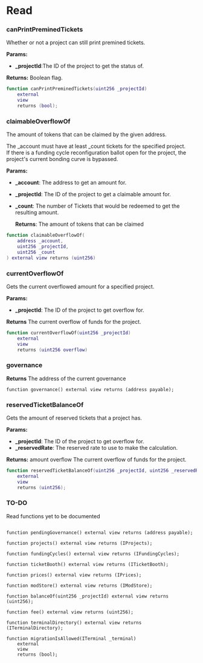 # Read

### canPrintPreminedTickets

Whether or not a project can still print premined tickets.

**Params:**

* **\_projectId**:The ID of the project to get the status of.

**Returns:** Boolean flag.

```lua
function canPrintPreminedTickets(uint256 _projectId)
    external
    view
    returns (bool);
```

### claimableOverflowOf

The amount of tokens that can be claimed by the given address.

The \_account must have at least \_count tickets for the specified project.\
If there is a funding cycle reconfiguration ballot open for the project, the project's current bonding curve is bypassed.

**Params:**

* **\_account**: The address to get an amount for.
* **\_projectId**: The ID of the project to get a claimable amount for.
*   **\_count**: The number of Tickets that would be redeemed to get the resulting amount.

    **Returns**: The amount of tokens that can be claimed

```lua
function claimableOverflowOf(
    address _account,
    uint256 _projectId,
    uint256 _count
) external view returns (uint256)
```

### currentOverflowOf

Gets the current overflowed amount for a specified project.

**Params:**

* **\_projectId**: The ID of the project to get overflow for.

**Returns** The current overflow of funds for the project.

```lua
function currentOverflowOf(uint256 _projectId)
    external
    view
    returns (uint256 overflow)
```

### governance

**Returns** The address of the current governance

```
function governance() external view returns (address payable);
```

### reservedTicketBalanceOf

Gets the amount of reserved tickets that a project has.

**Params:**

* **\_projectId**: The ID of the project to get overflow for.
* **\_reservedRate**: The reserved rate to use to make the calculation.

**Returns:** amount overflow The current overflow of funds for the project.

```lua
function reservedTicketBalanceOf(uint256 _projectId, uint256 _reservedRate)
    external
    view
    returns (uint256);
```

###

### TO-DO

Read functions yet to be documented

```

function pendingGovernance() external view returns (address payable);

function projects() external view returns (IProjects);

function fundingCycles() external view returns (IFundingCycles);

function ticketBooth() external view returns (ITicketBooth);

function prices() external view returns (IPrices);

function modStore() external view returns (IModStore);

function balanceOf(uint256 _projectId) external view returns (uint256);

function fee() external view returns (uint256);

function terminalDirectory() external view returns (ITerminalDirectory);

function migrationIsAllowed(ITerminal _terminal)
    external
    view
    returns (bool);
```
